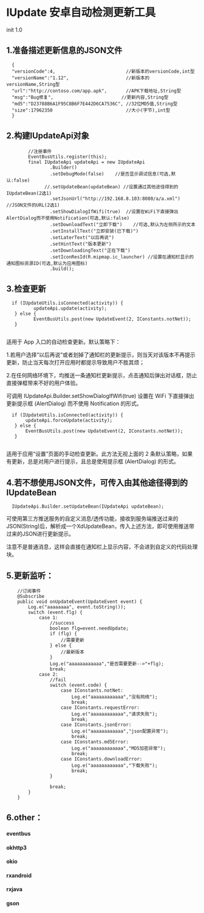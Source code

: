 # IUpdate 安卓自动检测更新工具
init 1.0
## 1.准备描述更新信息的JSON文件
```
  {
  "versionCode":4,                          //新版本的versionCode,int型
  "versionName":"1.12",                     //新版本的versionName,String型
  "url":"http://contoso.com/app.apk",       //APK下载地址,String型
  "msg":"Bug修复",                         //更新内容,String型
  "md5":"D23788B6A1F95C8B6F7E442D6CA7536C", //32位MD5值,String型
  "size":17962350                           //大小(字节),int型
  }
```
## 2.构建IUpdateApi对象
```
        //注册事件
        EventBusUtils.register(this);
        final IUpdateApi updateApi = new IUpdateApi
                .Builder()
                .setDebugMode(false)    //是否显示调试信息(可选,默认:false)
              //.setUpdateBean(updateBean) //设置通过其他途径得到的IUpdateBean(2选1)
                .setJsonUrl("http://192.168.8.103:8080/a/a.xml")   //JSON文件的URL(2选1)
                .setShowDialogIfWifi(true)  //设置在WiFi下直接弹出AlertDialog而不使用Notification(可选,默认:false)
                .setDownloadText("立即下载")    //可选,默认为左侧所示的文本
                .setInstallText("立即安装(已下载)")
                .setLaterText("以后再说")
                .setHintText("版本更新")
                .setDownloadingText("正在下载")
                .setIconResId(R.mipmap.ic_launcher) //设置在通知栏显示的通知图标资源ID(可选,默认为应用图标)
                .build();
```
## 3.检查更新
```
  if (IUpdateUtils.isConnected(activity)) {
          updateApi.update(activity);
   } else {
          EventBusUtils.post(new UpdateEvent(2, IConstants.notNet));
   }
  
```
适用于 App 入口的自动检查更新。默认策略下：

1.若用户选择“以后再说”或者划掉了通知栏的更新提示，则当天对该版本不再提示更新，防止当天每次打开应用时都提示导致用户不胜其烦；

2.在任何网络环境下，均推送一条通知栏更新提示，点击通知后弹出对话框，防止直接弹框带来不好的用户体验。

可调用 IUpdateApi.Builder.setShowDialogIfWifi(true) 设置在 WiFi 下直接弹出更新提示框 (AlertDialog) 而不使用 Notification 的形式。
```
  if (IUpdateUtils.isConnected(activity)) {
       updateApi.forceUpdate(activity);
   } else {
       EventBusUtils.post(new UpdateEvent(2, IConstants.notNet));
   }
 
```
适用于应用“设置”页面的手动检查更新。此方法无视上面的 2 条默认策略，如果有更新，总是对用户进行提示，且总是使用提示框 (AlertDialog) 的形式。

## 4.若不想使用JSON文件，可传入由其他途径得到的IUpdateBean 
```
  IUpdateApi.Builder.setUpdateBean(IUpdateApi updateBean);
```
可使用第三方推送服务的自定义消息/透传功能，接收到服务端推送过来的JSON(String)后，解析成一个XdUpdateBean，传入上述方法，即可使用推送带过来的JSON进行更新提示。

注意不是普通消息，这样会直接在通知栏上显示内容，不会进到自定义的代码处理块。
## 5.更新监听：

```
    //订阅事件
    @Subscribe
    public void onUpdateEvent(UpdateEvent event) {
        Log.e("aaaaaaaa", event.toString());
        switch (event.flg) {
            case 1:
                //success
                boolean flg=event.needUpdate;
                if (flg) {
                    //需要更新
                } else {
                    //最新版本
                }
                Log.e("aaaaaaaaaaaa","是否需要更新-->"+flg);
                break;
            case 2:
                //fail
                switch (event.code) {
                    case IConstants.notNet:
                        Log.e("aaaaaaaaaaaa","没有网络");
                        break;
                    case IConstants.requestError:
                        Log.e("aaaaaaaaaaaa","请求失败");
                        break;
                    case IConstants.jsonError:
                        Log.e("aaaaaaaaaaaa","json配置异常");
                        break;
                    case IConstants.md5Error:
                        Log.e("aaaaaaaaaaaa","MD5加密异常");
                        break;
                    case IConstants.downloadError:
                        Log.e("aaaaaaaaaaaa","下载失败");
                        break;
                }

                break;
        }
    }
  ```
## 6.other：
#### eventbus
#### okhttp3 
#### okio
#### rxandroid
#### rxjava
#### gson    
